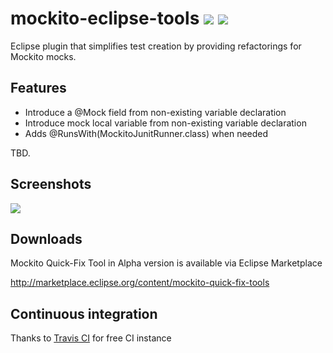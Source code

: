 mockito-eclipse-tools [![](https://travis-ci.org/michalborek/mockito-eclipse-tools.png?branch=master)](https://travis-ci.org/michalborek/mockito-eclipse-tools/) [![](https://coveralls.io/repos/michalborek/mockito-eclipse-tools/badge.png?branch=master)](https://coveralls.io/r/michalborek/mockito-eclipse-tools?branch=master)
=====================

Eclipse plugin that simplifies test creation by providing refactorings for Mockito mocks.

## Features
* Introduce a @Mock field from non-existing variable declaration
* Introduce mock local variable from non-existing variable declaration
* Adds @RunsWith(MockitoJunitRunner.class) when needed

TBD.

## Screenshots

![](https://raw.github.com/michalborek/mockito-eclipse-tools/master/screenshot.png)


## Downloads
Mockito Quick-Fix Tool in Alpha version is available via Eclipse Marketplace 

http://marketplace.eclipse.org/content/mockito-quick-fix-tools

## Continuous integration

Thanks to [Travis CI](http://travis-ci.org) for free CI instance
